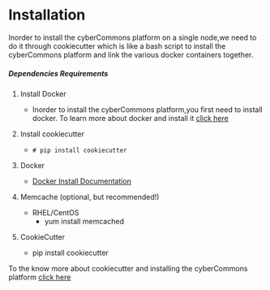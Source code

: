 Installation
==============

Inorder to install the cyberCommons platform on a single node,we need to do it through cookiecutter which is like a bash script to install the cyberCommons platform and link the various docker containers together.

##### Dependencies Requirements
1. Install Docker
   * Inorder to install the cyberCommons platform,you first need to install docker.
   To learn more about docker and install it [click here](https://docs.docker.com/engine/installation/)

2. Install cookiecutter
    * `# pip install cookiecutter`



1. Docker
    * [Docker Install Documentation](https://docs.docker.com/engine/installation/)
2. Memcache (optional, but recommended!)
    * RHEL/CentOS
        * yum install memcached
3. CookieCutter
    * pip install cookiecutter

To the know more about cookiecutter and installing the cyberCommons platform [click here](https://github.com/cybercommons/cybercom-cookiecutter)


